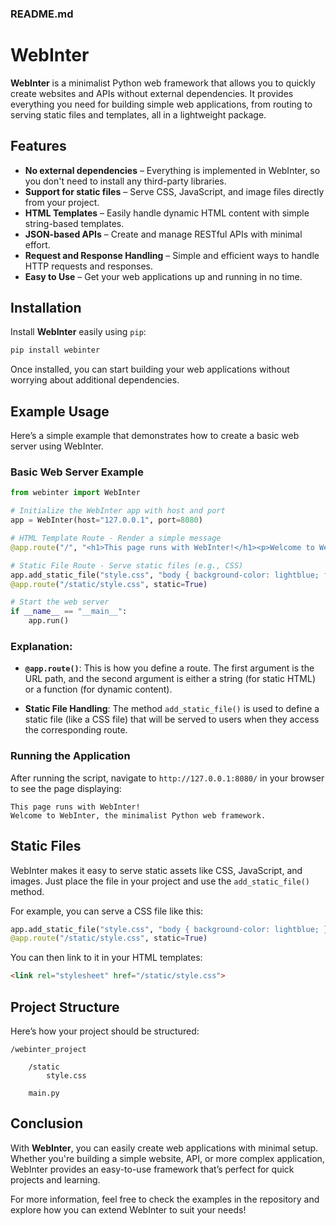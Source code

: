 ### **README.md**

# WebInter

**WebInter** is a minimalist Python web framework that allows you to quickly create websites and APIs without external dependencies. It provides everything you need for building simple web applications, from routing to serving static files and templates, all in a lightweight package.

## Features

- **No external dependencies** – Everything is implemented in WebInter, so you don't need to install any third-party libraries.
- **Support for static files** – Serve CSS, JavaScript, and image files directly from your project.
- **HTML Templates** – Easily handle dynamic HTML content with simple string-based templates.
- **JSON-based APIs** – Create and manage RESTful APIs with minimal effort.
- **Request and Response Handling** – Simple and efficient ways to handle HTTP requests and responses.
- **Easy to Use** – Get your web applications up and running in no time.

## Installation

Install **WebInter** easily using `pip`:

```bash
pip install webinter
```

Once installed, you can start building your web applications without worrying about additional dependencies.

## Example Usage

Here’s a simple example that demonstrates how to create a basic web server using WebInter.

### Basic Web Server Example

```python
from webinter import WebInter

# Initialize the WebInter app with host and port
app = WebInter(host="127.0.0.1", port=8080)

# HTML Template Route - Render a simple message
@app.route("/", "<h1>This page runs with WebInter!</h1><p>Welcome to WebInter, the minimalist Python web framework.</p>")

# Static File Route - Serve static files (e.g., CSS)
app.add_static_file("style.css", "body { background-color: lightblue; font-family: Arial, sans-serif; }")
@app.route("/static/style.css", static=True)

# Start the web server
if __name__ == "__main__":
    app.run()
```

### Explanation:

- **`@app.route()`**: This is how you define a route. The first argument is the URL path, and the second argument is either a string (for static HTML) or a function (for dynamic content).
  
- **Static File Handling**: The method `add_static_file()` is used to define a static file (like a CSS file) that will be served to users when they access the corresponding route.

### Running the Application

After running the script, navigate to `http://127.0.0.1:8080/` in your browser to see the page displaying:

```
This page runs with WebInter!
Welcome to WebInter, the minimalist Python web framework.
```

## Static Files

WebInter makes it easy to serve static assets like CSS, JavaScript, and images. Just place the file in your project and use the `add_static_file()` method.

For example, you can serve a CSS file like this:

```python
app.add_static_file("style.css", "body { background-color: lightblue; }")
@app.route("/static/style.css", static=True)
```

You can then link to it in your HTML templates:

```html
<link rel="stylesheet" href="/static/style.css">
```

## Project Structure

Here’s how your project should be structured:

```
/webinter_project
    
    /static
        style.css
    
    main.py
```

## Conclusion

With **WebInter**, you can easily create web applications with minimal setup. Whether you're building a simple website, API, or more complex application, WebInter provides an easy-to-use framework that’s perfect for quick projects and learning.

For more information, feel free to check the examples in the repository and explore how you can extend WebInter to suit your needs!

